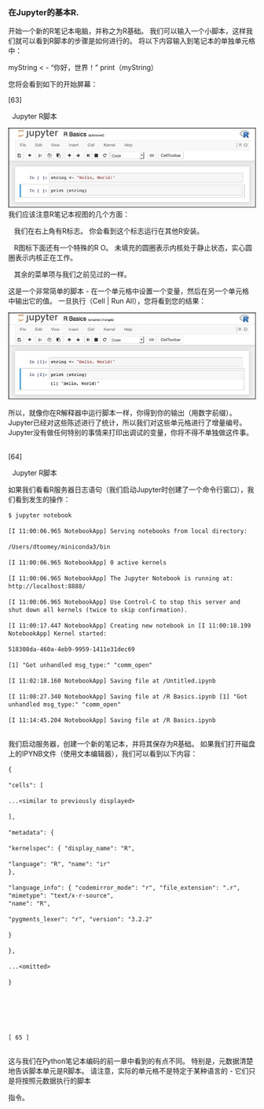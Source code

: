 ### 在Jupyter的基本R.

开始一个新的R笔记本电脑，并称之为R基础。 我们可以输入一个小脚本，这样我们就可以看到R脚本的步骤是如何进行的。 将以下内容输入到笔记本的单独单元格中：

myString < - “你好，世界！” print（myString）

您将会看到如下的开始屏幕：
 











[63]

 
Jupyter R脚本

![](/assets/118.jpg)
我们应该注意R笔记本视图的几个方面：

   我们在右上角有R标志。 你会看到这个标志运行在其他R安装。

   R图标下面还有一个特殊的R O。 未填充的圆圈表示内核处于静止状态，实心圆圈表示内核正在工作。

   其余的菜单项与我们之前见过的一样。

这是一个非常简单的脚本 - 在一个单元格中设置一个变量，然后在另一个单元格中输出它的值。 一旦执行（Cell | Run All），您将看到您的结果：

![](/assets/119.jpg)

所以，就像你在R解释器中运行脚本一样，你得到你的输出（用数字前缀）。 Jupyter已经对这些陈述进行了统计，所以我们对这些单元格进行了增量编号。 Jupyter没有做任何特别的事情来打印出调试的变量，你将不得不单独做这件事。
 


[64]

 
Jupyter R脚本

如果我们看看R服务器日志语句（我们启动Jupyter时创建了一个命令行窗口），我们看到发生的操作：



```
$ jupyter notebook

[I 11:00:06.965 NotebookApp] Serving notebooks from local directory:

/Users/dtoomey/miniconda3/bin

[I 11:00:06.965 NotebookApp] 0 active kernels

[I 11:00:06.965 NotebookApp] The Jupyter Notebook is running at: http://localhost:8888/

[I 11:00:06.965 NotebookApp] Use Control-C to stop this server and shut down all kernels (twice to skip confirmation).

[I 11:00:17.447 NotebookApp] Creating new notebook in [I 11:00:18.199 NotebookApp] Kernel started:

518308da-460a-4eb9-9959-1411e31dec69

[1] "Got unhandled msg_type:" "comm_open"

[I 11:02:18.160 NotebookApp] Saving file at /Untitled.ipynb

[I 11:08:27.340 NotebookApp] Saving file at /R Basics.ipynb [1] "Got unhandled msg_type:" "comm_open"

[I 11:14:45.204 NotebookApp] Saving file at /R Basics.ipynb


```
我们启动服务器，创建一个新的笔记本，并将其保存为R基础。 如果我们打开磁盘上的IPYNB文件（使用文本编辑器），我们可以看到以下内容：



```
{

"cells": [

...<similar to previously displayed>

],

"metadata": {

"kernelspec": { "display_name": "R",

"language": "R", "name": "ir"
},

"language_info": { "codemirror_mode": "r", "file_extension": ".r", "mimetype": "text/x-r-source",
"name": "R",

"pygments_lexer": "r", "version": "3.2.2"

}

},

...<omitted>

}
 





[ 65 ]


```
这与我们在Python笔记本编码的前一章中看到的有点不同。 特别是，元数据清楚地告诉脚本单元是R脚本。 请注意，实际的单元格不是特定于某种语言的 - 它们只是将按照元数据执行的脚本

指令。





































